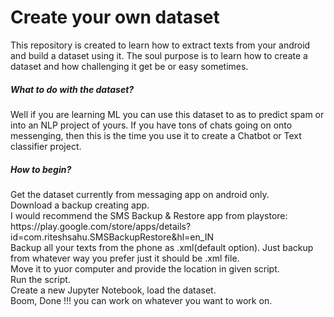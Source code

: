 # Create your own dataset
This repository is created to learn how to extract texts from your android and build a dataset using it. The soul purpose is to learn how to create a dataset and how challenging it get be or easy sometimes. <br>
<h5>What to do with the dataset?</h5>
Well if you are learning ML you can use this dataset to as to predict spam or into an NLP project of yours. If you have tons of chats going on onto messenging, then this is the time you use it to create a Chatbot or Text classifier project.<br>
<h5>How to begin?</h5>
Get the dataset currently from messaging app on android only.<br>
Download a backup creating app.<br>
I would recommend the SMS Backup & Restore app from playstore: <br>
https://play.google.com/store/apps/details?id=com.riteshsahu.SMSBackupRestore&hl=en_IN <br>
Backup all your texts from the phone as .xml(default option). Just backup from whatever way you prefer just it should be .xml file.<br>
Move it to yuor computer and provide the location in given script.<br>
Run the script.<br>
Create a new Jupyter Notebook, load the dataset.<br>
Boom, Done !!! you can work on whatever you want to work on.<br>

